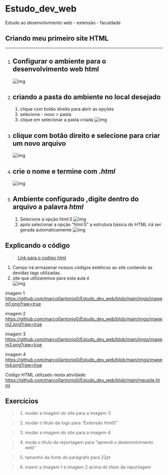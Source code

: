 # Estudo_dev_web
Estudo ao desenvolvimento web - extensão - faculdade

##   Criando meu primeiro site HTML
<hr>

1. Configurar o ambiente para o desenvolvimento web html
   -
   ![img](/passos_html/image_readme/image_6.png)

2.  criando a pasta do ambiente no local desejado	
    -
    1.  clique com botão direito para abrir as opções
    2.  selecione - novo > pasta
    3.  clique em selecionar a pasta criada
    ![img](/passos_html/image_readme/image_7.png)
3. clique com botão direito e selecione para criar um novo arquivo
    -
    ![img](/passos_html/image_readme/image_11.png)
4. crie o nome e termine com <i>.html</i>
    -
    ![img](/passos_html/image_readme/image_10.png)

5.  Ambiente configurado ,digite dentro do arquivo a palavra <i>html</i>
    -
    1. Selecione a opção html:5
    ![img](/passos_html/image_readme/image_8.png)
    2. após selecionar a opção “html:5” a estrutura básica do HTML irá ser gerada automaticamente
    ![img](/passos_html/image_readme/image_9.png)

## Explicando o código
> <a href="https://github.com/marco0antonio0/Estudo_dev_web/blob/6aa43a85e31d0e9dc08453439f6a5b8efc853773/meusite.html">Link para o codigo html</a>
1.  Campo <body> </body> irá armazenar nossos códigos estéticos ao site contendo as devidas tags utilizadas.
2.  site que utilizaremos para esta aula é<br>
![img](/passos_html/image_readme/image_12.png)




imagem 1
https://github.com/marco0antonio0/Estudo_dev_web/blob/main/imgs/imagem1.png?raw=true

imagem 2
https://github.com/marco0antonio0/Estudo_dev_web/blob/main/imgs/imagem2.png?raw=true

imagem 3
https://github.com/marco0antonio0/Estudo_dev_web/blob/main/imgs/imagem3.png?raw=true

imagem 4
https://github.com/marco0antonio0/Estudo_dev_web/blob/main/imgs/imagem4.png?raw=true

Código HTML utilizado nesta atividade:
https://github.com/marco0antonio0/Estudo_dev_web/blob/main/meusite.html

## Exercícios<br>
>1.  mudar a imagem do site para a imagem 3

>2.  mudar o título da logo para “Extensão html5”

>3.  mudar a imagem do site para a imagem 4 

>4.  muda o título da reportagem para “aprendi o desenvolvimento web”

>5.  tamanho da fonte do parágrafo para 22pt

>6.  inserir a imagem 1 e imagem 2 acima do título da reportagem 

